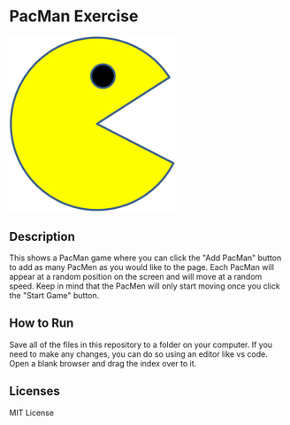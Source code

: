 
# PacMan Exercise
<img src= "PacMan1.png" width='300'/>

## Description

This shows a PacMan game where you can click the "Add PacMan" button to add as many PacMen as you would like to the page. Each PacMan will appear at a random position on the screen and will move at a random speed. Keep in mind that the PacMen will only start moving once you click the "Start Game" button.

## How to Run

Save all of the files in this repository to a folder on your computer. If you need to make any changes, you can do so using an editor like vs code. Open a blank browser and drag the index over to it. 

## Licenses

MIT License
